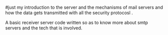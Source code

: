 #just my introduction to the server and the mechanisms of mail servers and how the data gets transmitted with all the security protocosl .

A basic receiver server code written so as to know more about smtp servers and the tech that is involved.
